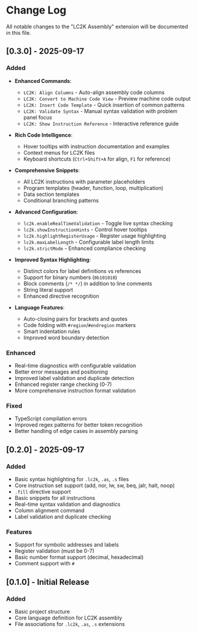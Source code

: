# Change Log

All notable changes to the "LC2K Assembly" extension will be documented in this file.

## [0.3.0] - 2025-09-17

### Added
- **Enhanced Commands**:
  - `LC2K: Align Columns` - Auto-align assembly code columns
  - `LC2K: Convert to Machine Code View` - Preview machine code output
  - `LC2K: Insert Code Template` - Quick insertion of common patterns
  - `LC2K: Validate Syntax` - Manual syntax validation with problem panel focus
  - `LC2K: Show Instruction Reference` - Interactive reference guide

- **Rich Code Intelligence**:
  - Hover tooltips with instruction documentation and examples
  - Context menus for LC2K files
  - Keyboard shortcuts (`Ctrl+Shift+A` for align, `F1` for reference)

- **Comprehensive Snippets**:
  - All LC2K instructions with parameter placeholders
  - Program templates (header, function, loop, multiplication)
  - Data section templates
  - Conditional branching patterns

- **Advanced Configuration**:
  - `lc2k.enableRealTimeValidation` - Toggle live syntax checking
  - `lc2k.showInstructionHints` - Control hover tooltips
  - `lc2k.highlightRegisterUsage` - Register usage highlighting
  - `lc2k.maxLabelLength` - Configurable label length limits
  - `lc2k.strictMode` - Enhanced compliance checking

- **Improved Syntax Highlighting**:
  - Distinct colors for label definitions vs references
  - Support for binary numbers (`0b101010`)
  - Block comments (`/* */`) in addition to line comments
  - String literal support
  - Enhanced directive recognition

- **Language Features**:
  - Auto-closing pairs for brackets and quotes
  - Code folding with `#region`/`#endregion` markers
  - Smart indentation rules
  - Improved word boundary detection

### Enhanced
- Real-time diagnostics with configurable validation
- Better error messages and positioning
- Improved label validation and duplicate detection
- Enhanced register range checking (0-7)
- More comprehensive instruction format validation

### Fixed
- TypeScript compilation errors
- Improved regex patterns for better token recognition
- Better handling of edge cases in assembly parsing

## [0.2.0] - 2025-09-17

### Added
- Basic syntax highlighting for `.lc2k`, `.as`, `.s` files
- Core instruction set support (add, nor, lw, sw, beq, jalr, halt, noop)
- `.fill` directive support
- Basic snippets for all instructions
- Real-time syntax validation and diagnostics
- Column alignment command
- Label validation and duplicate checking

### Features
- Support for symbolic addresses and labels
- Register validation (must be 0-7)
- Basic number format support (decimal, hexadecimal)
- Comment support with `#`

## [0.1.0] - Initial Release

### Added
- Basic project structure
- Core language definition for LC2K assembly
- File associations for `.lc2k`, `.as`, `.s` extensions
